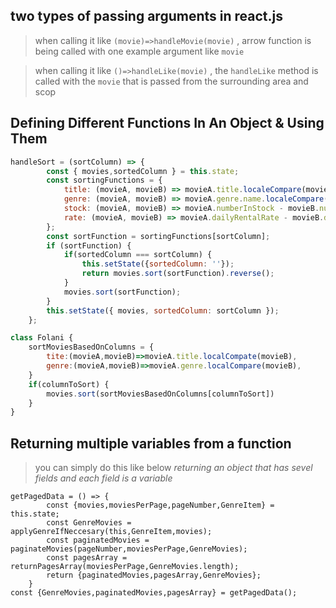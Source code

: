 ## two types of passing arguments in react.js

> when calling it like `(movie)=>handleMovie(movie)` , arrow function is being called with one example argument like `movie`

> when calling it like `()=>handleLike(movie)` , the `handleLike` method is called with the `movie` that is passed from the surrounding area and scop

## Defining Different Functions In An Object & Using Them

```javascript
handleSort = (sortColumn) => {
        const { movies,sortedColumn } = this.state;
        const sortingFunctions = {
            title: (movieA, movieB) => movieA.title.localeCompare(movieB.title),
            genre: (movieA, movieB) => movieA.genre.name.localeCompare(movieB.genre.name),
            stock: (movieA, movieB) => movieA.numberInStock - movieB.numberInStock,
            rate: (movieA, movieB) => movieA.dailyRentalRate - movieB.dailyRentalRate,
        };
        const sortFunction = sortingFunctions[sortColumn];
        if (sortFunction) {
            if(sortedColumn === sortColumn) {
                this.setState({sortedColumn: ''});
                return movies.sort(sortFunction).reverse();
            }
            movies.sort(sortFunction);
        }
        this.setState({ movies, sortedColumn: sortColumn });
    };
```

```javascript
class Folani {
    sortMoviesBasedOnColumns = {
        tite:(movieA,movieB)=>movieA.title.localCompate(movieB),
        genre:(movieA,movieB)=>movieA.genre.localCompare(movieB),
    }
    if(columnToSort) {
        movies.sort(sortMoviesBasedOnColumns[columnToSort])
    }
}
```

## Returning multiple variables from a function

> you can simply do this like below *returning an object that has sevel fields and each field is a variable*

```react
getPagedData = () => {
        const {movies,moviesPerPage,pageNumber,GenreItem} = this.state;
        const GenreMovies = applyGenreIfNeccesary(this,GenreItem,movies);
        const paginatedMovies = paginateMovies(pageNumber,moviesPerPage,GenreMovies);
        const pagesArray = returnPagesArray(moviesPerPage,GenreMovies.length);
        return {paginatedMovies,pagesArray,GenreMovies};
    }
const {GenreMovies,paginatedMovies,pagesArray} = getPagedData();
```

